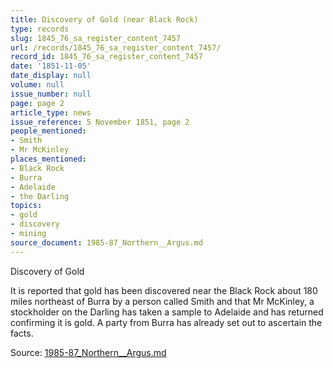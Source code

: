 ```yaml
---
title: Discovery of Gold (near Black Rock)
type: records
slug: 1845_76_sa_register_content_7457
url: /records/1845_76_sa_register_content_7457/
record_id: 1845_76_sa_register_content_7457
date: '1851-11-05'
date_display: null
volume: null
issue_number: null
page: page 2
article_type: news
issue_reference: 5 November 1851, page 2
people_mentioned:
- Smith
- Mr McKinley
places_mentioned:
- Black Rock
- Burra
- Adelaide
- the Darling
topics:
- gold
- discovery
- mining
source_document: 1985-87_Northern__Argus.md
---
```


Discovery of Gold

It is reported that gold has been discovered near the Black Rock about 180 miles northeast of Burra by a person called Smith and that Mr McKinley, a stockholder on the Darling has taken a sample to Adelaide and has returned confirming it is gold.  A party from Burra has already set out to ascertain the facts.

Source: [1985-87_Northern__Argus.md](/downloads/markdown/1985-87_Northern__Argus.md)
